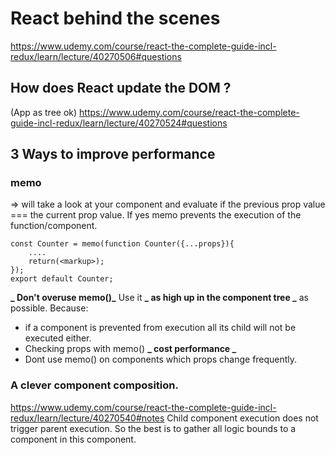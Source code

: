 # React behind the scenes

https://www.udemy.com/course/react-the-complete-guide-incl-redux/learn/lecture/40270506#questions

## How does React update the DOM ?

(App as tree ok)
https://www.udemy.com/course/react-the-complete-guide-incl-redux/learn/lecture/40270524#questions

## 3 Ways to improve performance

### memo

=> will take a look at your component and evaluate if the previous prop value === the current prop value. If yes memo prevents the execution of the function/component.

```
const Counter = memo(function Counter({...props}){
    ....
    return(<markup>);
});
export default Counter;
```

**_ Don't overuse memo()_**
Use it **_ as high up in the component tree _** as possible.
Because:

- if a component is prevented from execution all its child will not be executed either.
- Checking props with memo() **_ cost performance _**
- Dont use memo() on components which props change frequently.

### A clever component composition.

https://www.udemy.com/course/react-the-complete-guide-incl-redux/learn/lecture/40270540#notes
Child component execution does not trigger parent execution.
So the best is to gather all logic bounds to a component in this component.
